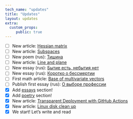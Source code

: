 ```yaml
---
tech_name: "updates"
title: "Updates"
layout: updates
extra: 
  custom_props:
     public: true
---
```

- [ ] New article: [Hessian matrix](/articles/hessian-matrix)
- [ ] New article: [Subspaces](/articles/subspaces)
- [ ] New poem (rus): [Тишина](/poetry/silence)
- [ ] New article: [Line and plane](/articles/line-and-plane)
- [ ] New essay (rus): [Бытие есть, небытия нет](/essays/genesis-exist-oblivion-notexist)
- [ ] New essay (rus): [Коротко о бессмертии](/essays/briefly-about-immortality)
- [ ] First math article: [Base of multivariate vectors](/articles/multivariate-vectors)
- [ ] Publish first essay (rus): [О выборе профессии](/essays/career-choice)
- [x] Add [essays](/essays) section!
- [x] Add [poetry](/poetry/) section!
- [x] New article: [Transparent Deployment with GitHub Actions](/articles/deploy-gh-actions/)
- [x] New article: [Linux disk clean up](/articles/linux-clean-up/)
- [x] We start! Let’s write and read
